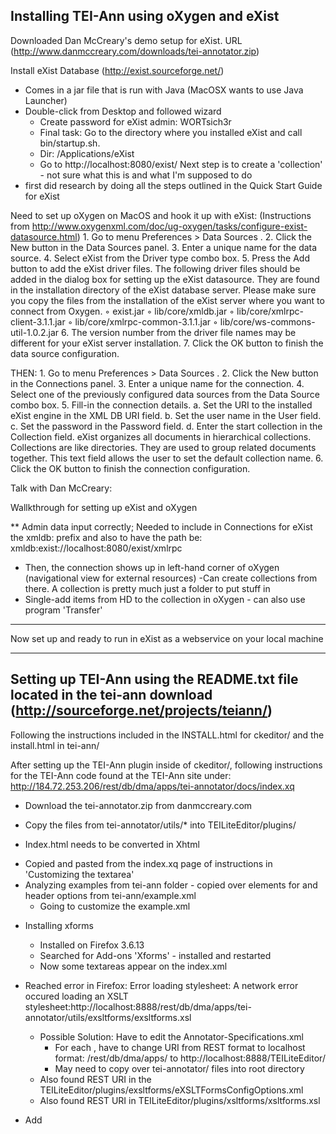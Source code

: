 Installing TEI-Ann using oXygen and eXist
---
Downloaded Dan McCreary's demo setup for eXist. URL (http://www.danmccreary.com/downloads/tei-annotator.zip)

Install eXist Database (http://exist.sourceforge.net/)
* Comes in a jar file that is run with Java (MacOSX wants to use Java Launcher)
* Double-click from Desktop and followed wizard
	* Create password for eXist admin: WORTsich3r
	* Final task: Go to the directory where you installed eXist and call bin/startup.sh.
	* Dir: /Applications/eXist
	* Go to http://localhost:8080/exist/
Next step is to create a 'collection' - not sure what this is and what I'm supposed to do
* first did research by doing all the steps outlined in the Quick Start Guide for eXist

Need to set up oXygen on MacOS and hook it up with eXist:
(Instructions from http://www.oxygenxml.com/doc/ug-oxygen/tasks/configure-exist-datasource.html)
	1.	Go to menu Preferences > Data Sources .
	2.	Click the New button in the Data Sources panel.
	3.	Enter a unique name for the data source.
	4.	Select eXist from the Driver type combo box.
	5.	Press the Add button to add the eXist driver files. The following driver files should be added in the dialog box for setting up the eXist datasource. They are found in the installation directory of the eXist database server. Please make sure you copy the files from the installation of the eXist server where you want to connect from Oxygen.
	◦	exist.jar
	◦	lib/core/xmldb.jar
	◦	lib/core/xmlrpc-client-3.1.1.jar
	◦	lib/core/xmlrpc-common-3.1.1.jar
	◦	lib/core/ws-commons-util-1.0.2.jar
	6.	The version number from the driver file names may be different for your eXist server installation.
	7.	Click the OK button to finish the data source configuration.

THEN:
	1.	Go to menu Preferences > Data Sources .
	2.	Click the New button in the Connections panel.
	3.	Enter a unique name for the connection.
	4.	Select one of the previously configured data sources from the Data Source combo box.
	5.	Fill-in the connection details.
	a.	Set the URI to the installed eXist engine in the XML DB URI field.
	b.	Set the user name in the User field.
	c.	Set the password in the Password field.
	d.	Enter the start collection in the Collection field. eXist organizes all documents in hierarchical collections. Collections are like directories. They are used to group related documents together. This text field allows the user to set the default collection name.
	6.	Click the OK button to finish the connection configuration.

Talk with Dan McCreary:

Wallkthrough for setting up eXist and oXygen

** Admin data input correctly; Needed to include in Connections for eXist the xmldb: prefix and also to have the path be: xmldb:exist://localhost:8080/exist/xmlrpc

- Then, the connection shows up in left-hand corner of oXygen (navigational view for external resources)
-Can create collections from there. A collection is pretty much just a folder to put stuff in 
- Single-add items from HD to the collection in oXygen - can also use program 'Transfer'
*******
Now set up and ready to run in eXist as a webservice on your local machine
*******

Setting up TEI-Ann using the README.txt file located in the tei-ann download (http://sourceforge.net/projects/teiann/)
------
Following the instructions included in the INSTALL.html for ckeditor/ and the install.html in tei-ann/

After setting up the TEI-Ann plugin inside of ckeditor/, following instructions for the TEI-Ann code found at the TEI-Ann
site under:
http://184.72.253.206/rest/db/dma/apps/tei-annotator/docs/index.xq

* Download the tei-annotator.zip from danmccreary.com
* Copy the files from tei-annotator/utils/* into TEILiteEditor/plugins/


* Index.html needs to be converted in Xhtml
- Copied and pasted from the index.xq page of instructions in 'Customizing the textarea'
- Analyzing examples from tei-ann folder - copied over elements for <body> and header options
	from tei-ann/example.xml
	* Going to customize the example.xml

* Installing xforms 
	- Installed on Firefox 3.6.13
	- Searched for Add-ons 'Xforms' - installed and restarted
	- Now some textareas appear on the index.xml

* Reached error in Firefox: 
Error loading stylesheet: A network error occured loading an XSLT stylesheet:http://localhost:8888/rest/db/dma/apps/tei-annotator/utils/exsltforms/exsltforms.xsl
	* Possible Solution: Have to edit the Annotator-Specifications.xml
		* For each <AnnotatorIDServiceURI>, have to change URI from REST format to localhost format: /rest/db/dma/apps/ to http://localhost:8888/TEILiteEditor/
		* May need to copy over tei-annotator/ files into root directory
	* Also found REST URI in the TEILiteEditor/plugins/exsltforms/eXSLTFormsConfigOptions.xml
	* Also found REST URI in TEILiteEditor/plugins/xsltforms/xsltforms.xsl

* Add <script> reference to plugins/ckeditor in index.xml
	
	
